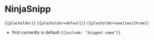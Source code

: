 # NinjaSnipp

`{{placholder}}`
`{{placholder=default}}`
`{{placholder=one|two|three}}`
  - first currently is default
`{{include: "Snippet name"}}`
